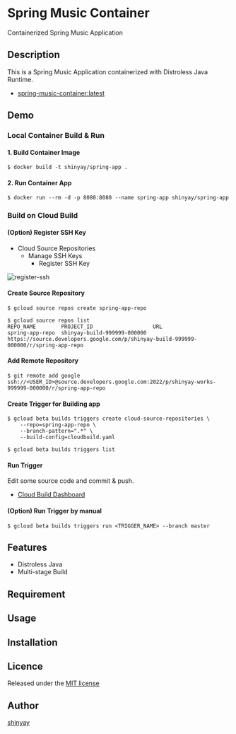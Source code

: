 # Spring Music Container

Containerized Spring Music Application

## Description
This is a Spring Music Application containerized with Distroless Java Runtime.

- [spring-music-container:latest](https://hub.docker.com/repository/docker/shinyay/spring-music-container)

## Demo

### Local Container Build & Run
#### 1. Build Container Image
```
$ docker build -t shinyay/spring-app .
```

#### 2. Run Container App
```shell script
$ docker run --rm -d -p 8080:8080 --name spring-app shinyay/spring-app
```

### Build on Cloud Build
#### (Option) Register SSH Key
- Cloud Source Repositories
  - Manage SSH Keys
    - Register SSH Key

![register-ssh](https://user-images.githubusercontent.com/3072734/92601920-5f188b80-f2e8-11ea-8566-5f5e40d6d66f.png)

#### Create Source Repository
```
$ gcloud source repos create spring-app-repo
```

```
$ gcloud source repos list
REPO_NAME        PROJECT_ID                   URL
spring-app-repo  shinyay-build-999999-000000  https://source.developers.google.com/p/shinyay-build-999999-000000/r/spring-app-repo
```

#### Add Remote Repository
```
$ git remote add google ssh://<USER_ID>@source.developers.google.com:2022/p/shinyay-works-999999-000000/r/spring-app-repo
```

#### Create Trigger for Building app
```
$ gcloud beta builds triggers create cloud-source-repositories \
    --repo=spring-app-repo \
    --branch-pattern=".*" \
    --build-config=cloudbuild.yaml
```

```
$ gcloud beta builds triggers list
```

#### Run Trigger
Edit some source code and commit & push.

- [Cloud Build Dashboard](https://console.cloud.google.com/cloud-build)

#### (Option) Run Trigger by manual
```
$ gcloud beta builds triggers run <TRIGGER_NAME> --branch master
```

## Features

- Distroless Java
- Multi-stage Build

## Requirement

## Usage

## Installation

## Licence

Released under the [MIT license](https://gist.githubusercontent.com/shinyay/56e54ee4c0e22db8211e05e70a63247e/raw/34c6fdd50d54aa8e23560c296424aeb61599aa71/LICENSE)

## Author

[shinyay](https://github.com/shinyay)
